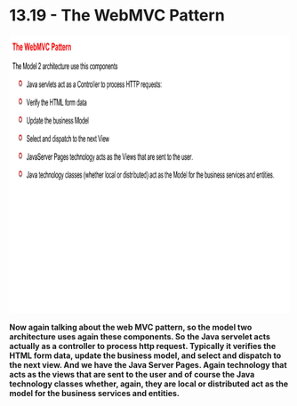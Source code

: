 # 13.19 - The WebMVC Pattern

<img src="/images/13_19_01.jpg" width="800" height="500">

**Now again talking about the web MVC pattern, so the model two architecture uses again these components. So the Java servelet acts actually as a controller to process http request. Typically it verifies the HTML form data, update the business model, and select and dispatch to the next view. And we have the Java Server Pages. Again technology that acts as the views that are sent to the user and of course the Java technology classes whether, again, they are local or distributed act as the model for the business services and entities.**

